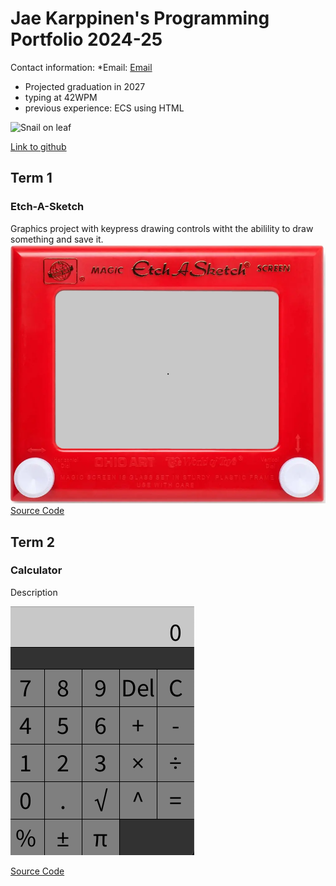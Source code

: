 # Jae Karppinen's Programming Portfolio 2024-25
Contact information:
*Email:
[Email](9687565@graniteschools.org)
* Projected graduation in 2027
* typing at 42WPM
* previous experience: ECS using HTML

![Snail on leaf](https://cdn.hswstatic.com/gif/snail-shell.jpg)

[Link to github](https://github.com/) 
  
## Term 1
### Etch-A-Sketch
Graphics project with keypress drawing controls witht the abilility to draw something and save it.
![Running App](https://github.com/Jae-Byrd/programmingportfolio/blob/main/images/SketchEtchA.png?raw=true)
[Source Code](https://github.com/Jae-Byrd/programmingportfolio/blob/main/src/term1/EtchASketch/EtchASketch.pde)

## Term 2
### Calculator
Description

![Running App](https://github.com/Jae-Byrd/programmingportfolio/blob/main/images/calcul.png?raw=true)

[Source Code](https://github.com/Jae-Byrd/programmingportfolio/blob/main/src/term2/Calculator/Calculator.pde)

